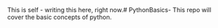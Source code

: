 This is self - writing this here, right now.# PythonBasics-
This repo will cover the basic concepts of python. 
